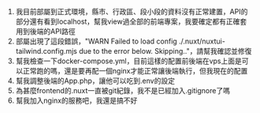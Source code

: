1. 我目前部屬到正式環境，縣市、行政區、段小段的資料沒有正常建置，API的部分還有看到localhost，幫我view過全部的前端專案，我要確定都有正確套用到後端的API路徑
2. 部屬出現了這段錯誤，"WARN  Failed to load config ./.nuxt/nuxtui-tailwind.config.mjs due to the error below. Skipping.."，請幫我確認並修復
3. 幫我檢查一下docker-compose.yml，目前這樣的配置前後端在vps上面是可以正常跑的嗎，還是要再配一個nginx才能正常讓後端執行，但我現在的配置
4. 幫我調整後端的App.php，讓他可以吃到.env的設定
5. 為甚麼frontend的.nuxt一直被git紀錄，我不是已經加入.gitignore了嗎
6. 幫我加入nginx的服務吧，我還是搞不好